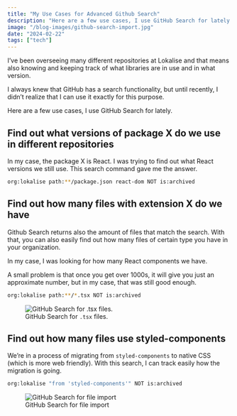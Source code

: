 ```yaml
---
title: "My Use Cases for Advanced Github Search"
description: "Here are a few use cases, I use GitHub Search for lately..."
image: "/blog-images/github-search-import.jpg"
date: "2024-02-22"
tags: ["tech"]
---
```


I’ve been overseeing many different repositories at Lokalise and that means also knowing and keeping track of what libraries are in use and in what version.

I always knew that GitHub has a search functionality, but until recently, I didn’t realize that I can use it exactly for this purpose.

Here are a few use cases, I use GitHub Search for lately.

## Find out what versions of package X do we use in different repositories

In my case, the package X is React. I was trying to find out what React versions we still use. This search command gave me the answer.

```bash
org:lokalise path:**/package.json react-dom NOT is:archived
```

## Find out how many files with extension X do we have

Github Search returns also the amount of files that match the search. With that, you can also easily find out how many files of certain type you have in your organization.

In my case, I was looking for how many React components we have.

A small problem is that once you get over 1000s, it will give you just an approximate number, but in my case, that was still good enough.

```bash
org:lokalise path:**/*.tsx NOT is:archived
```

<figure>
  <img
    src="/blog-images/github-search-files-count.jpg"
    alt="GitHub Search for .tsx files."
  />
  <figcaption>GitHub Search for <code>.tsx</code> files.</figcaption>
</figure>

## Find out how many files use styled-components

We’re in a process of migrating from `styled-components` to native CSS (which is more web friendly). With this search, I can track easily how the migration is going.

```bash
org:lokalise "from 'styled-components'" NOT is:archived
```

<figure>
  <img
    src="/blog-images/github-search-import.jpg"
    alt="GitHub Search for file import"
  />
  <figcaption>GitHub Search for file import</figcaption>
</figure>
